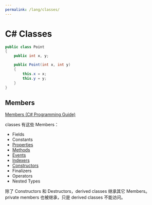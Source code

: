 ```yaml
---
permalink: /lang/classes/
---
```


# C# Classes

```cs
public class Point
{
    public int x, y;

    public Point(int x, int y)
    {
        this.x = x;
        this.y = y;
    }
}
```

## Members

[Members (C# Programming Guide)](https://docs.microsoft.com/en-us/dotnet/csharp/programming-guide/classes-and-structs/members)

classes 有这些 Members：

- Fields
- Constants
- [Properties](properties.md)
- [Methods](methods.md)
- [Events](events.md)
- [Indexers](indexers.md)
- [Constructors](constructors.md)
- Finalizers
- Operators
- Nested Types

除了 Constructors 和 Destructors，derived classes 继承其它 Members。private members 也被继承，只是 derived classes 不能访问。
